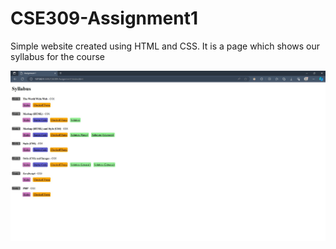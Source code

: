 # CSE309-Assignment1
Simple website created using HTML and CSS. It is a page which shows our syllabus for the course

![Screenshot (001)](./Screenshot%202023-10-28%20104314.jpg)
